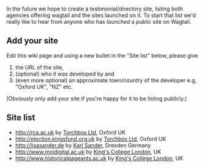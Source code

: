 In the future we hope to create a testimonial/directory site, listing both agencies offering wagtail and the sites launched on it. To start that list we'd really like to hear from anyone who has *launched* a *public* site on Wagtail.

## Add your site

Edit this wiki page and using a new bullet in the "Site list" below, please give

1. the URL of the site, 
2. (optional) who it was developed by and 
3. (even more optional) an approximate town/country of the developer e.g, "Oxford UK", "NZ" etc.

(Obviously only add your site if you're happy for it to be listing publicly.)

## Site list

* http://rca.ac.uk by [Torchbox Ltd](http://torchbox.com), Oxford UK
* http://election.kingsfund.org.uk by [Torchbox Ltd](http://torchbox.com), Oxford UK
* http://lisasander.de by [Karl Sander](http://kall.ws), Dresden Germany
* http://www.moidigital.ac.uk by [King's College London](http://www.kcl.ac.uk/), UK
* http://www.historicalpageants.ac.uk by [King's College London](http://www.kcl.ac.uk/), UK